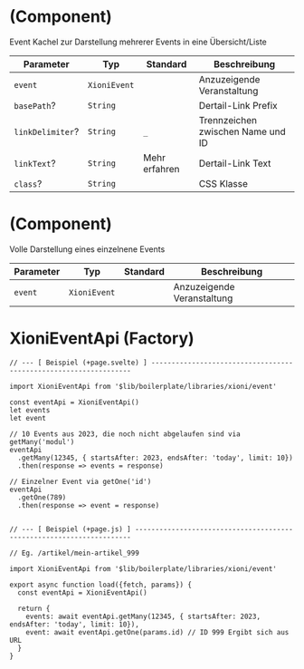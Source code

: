 # <XioniEventTile /> (Component)

Event Kachel zur Darstellung mehrerer Events in eine Übersicht/Liste

| Parameter        | Typ          | Standard      | Beschreibung                      |
| ---------------- | ------------ | ------------- | --------------------------------- |
| `event`          | `XioniEvent` |               | Anzuzeigende Veranstaltung        |
| `basePath`?      | `String`     |               | Dertail-Link Prefix               |
| `linkDelimiter`? | `String`     | `_`           | Trennzeichen zwischen Name und ID |
| `linkText`?      | `String`     | Mehr erfahren | Dertail-Link Text                 |
| `class`?         | `String`     |               | CSS Klasse                        |

# <XioniEvent /> (Component)

Volle Darstellung eines einzelnene Events

| Parameter | Typ          | Standard | Beschreibung               |
| --------- | ------------ | -------- | -------------------------- |
| `event`   | `XioniEvent` |          | Anzuzeigende Veranstaltung |

# XioniEventApi (Factory)

```JS
// --- [ Beispiel (+page.svelte) ] -----------------------------------------------------------------

import XioniEventApi from '$lib/boilerplate/libraries/xioni/event'

const eventApi = XioniEventApi()
let events
let event

// 10 Events aus 2023, die noch nicht abgelaufen sind via getMany('modul')
eventApi
  .getMany(12345, { startsAfter: 2023, endsAfter: 'today', limit: 10})
  .then(response => events = response)

// Einzelner Event via getOne('id')
eventApi
  .getOne(789)
  .then(response => event = response)


// --- [ Beispiel (+page.js) ] ---------------------------------------------------------------------

// Eg. /artikel/mein-artikel_999

import XioniEventApi from '$lib/boilerplate/libraries/xioni/event'

export async function load({fetch, params}) {
  const eventApi = XioniEventApi()

  return {
    events: await eventApi.getMany(12345, { startsAfter: 2023, endsAfter: 'today', limit: 10}),
    event: await eventApi.getOne(params.id) // ID 999 Ergibt sich aus URL
  }
}
```
